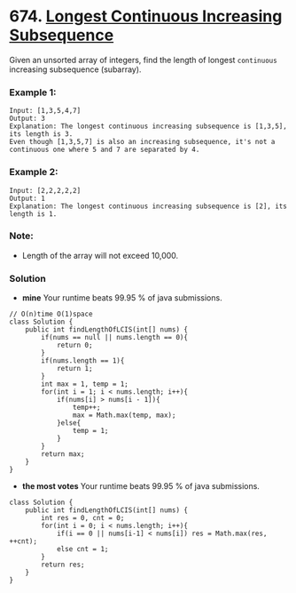 # 674. [Longest Continuous Increasing Subsequence](https://leetcode.com/problems/longest-continuous-increasing-subsequence/description/)

Given an unsorted array of integers, find the length of longest `continuous` increasing subsequence (subarray).

### Example 1:
    Input: [1,3,5,4,7]
    Output: 3
    Explanation: The longest continuous increasing subsequence is [1,3,5], its length is 3. 
    Even though [1,3,5,7] is also an increasing subsequence, it's not a continuous one where 5 and 7 are separated by 4. 
### Example 2:
    Input: [2,2,2,2,2]
    Output: 1
    Explanation: The longest continuous increasing subsequence is [2], its length is 1. 
### Note: 
* Length of the array will not exceed 10,000.


### Solution
* **mine** Your runtime beats 99.95 % of java submissions.
```
// O(n)time O(1)space
class Solution {
    public int findLengthOfLCIS(int[] nums) {
        if(nums == null || nums.length == 0){
            return 0;
        }
        if(nums.length == 1){
            return 1;
        }
        int max = 1, temp = 1;
        for(int i = 1; i < nums.length; i++){
            if(nums[i] > nums[i - 1]){
                temp++;
                max = Math.max(temp, max);
            }else{
                temp = 1;       
            }
        }
        return max;
    }
}
```
* **the most votes** Your runtime beats 99.95 % of java submissions.
```
class Solution {
    public int findLengthOfLCIS(int[] nums) {
        int res = 0, cnt = 0;
        for(int i = 0; i < nums.length; i++){
            if(i == 0 || nums[i-1] < nums[i]) res = Math.max(res, ++cnt);
            else cnt = 1;
        }
        return res;
    }
}
```
